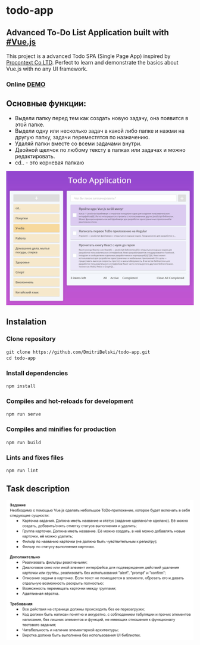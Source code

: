 # todo-app

## Advanced To-Do List Application built with [#Vue.js](https://github.com/vuejs/vue)

This project is a advanced Todo SPA (Single Page App) inspired by [Procontext Co LTD](https://procontext.ru). Perfect to learn and demonstrate the basics about Vue.js with no any UI framework.

### Online **[DEMO](https://DmitriBelski.github.io/todo-app/index.html)**

## Основные функции:

- Выдели папку перед тем как создать новую задачу, она появится в этой папке.
- Выдели одну или несколько задач в какой либо папке и нажми на другую папку, задачи переместятся по назначению.
- Удаляй папки вместе со всеми задачами внутри.
- Двойной щелчок по любому тексту в папках или задачах и можно редактировать.
- cd.. - это корневая папкаю

![example](example.jpg)

## Instalation

### Clone repository
```
git clone https://github.com/DmitriBelski/todo-app.git
cd todo-app
```

### Install dependencies
```
npm install
```

### Compiles and hot-reloads for development
```
npm run serve
```

### Compiles and minifies for production
```
npm run build
```

### Lints and fixes files
```
npm run lint
```
## Task description
![task description](task.jpg)

